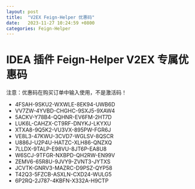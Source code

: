 ```yaml
---
layout: post
title:  "V2EX Feign-Helper 优惠码"
date:   2023-11-27 10:24:59 +0800
categories: Feign-Helper
---
```


# IDEA 插件 Feign-Helper V2EX 专属优惠码

注意：优惠码在购买订单中输入使用，不是激活码！

- 4FSAH-9SKU2-WXWLE-8EK94-UWB6D
- VV7ZW-4YVBD-CHGHC-9SXJ5-9XAW4
- 5ACKV-Y78B4-QQHNR-EV6FM-2HT7D
- LUK6L-CAHZX-CT9RF-DNYKJ-LKYXU
- XTXA8-9Q5K2-VU3VX-895PW-FGR6J
- VE8L3-47KWU-3CVD7-WGLSV-8QSCR
- U886J-U2P4U-HATZC-XLH86-QNZXQ
- 7LLDX-9TALP-E98VU-8JT6P-EA8U8
- W6SCJ-9TFGR-NXBPD-QH2RW-EN99V
- ZEMV6-65R8U-9JVY9-ZVNT3-JYTXS
- JCVTK-GNRV3-MAZRC-D9PSZ-QYP58
- T42Q3-5FZCB-ASXLN-CXD24-WULG5
- 6P2RQ-2J787-4KBFN-X332A-H9CTP
